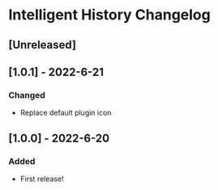 <!-- Keep a Changelog guide -> https://keepachangelog.com -->

# Intelligent History Changelog

## [Unreleased]

## [1.0.1] - 2022-6-21
### Changed
* Replace default plugin icon

## [1.0.0] - 2022-6-20
### Added
* First release!
